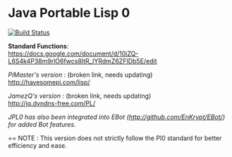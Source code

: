 Java Portable Lisp 0
==
[![Build Status](https://travis-ci.org/EnKrypt/JPL0.svg)](https://travis-ci.org/EnKrypt/JPL0)

**Standard Functions**:  
https://docs.google.com/document/d/10iZQ-L6S4k4P38m9rlO6fwcs8ItR_IYRdmZ6ZFIDb5E/edit

*PiMaster's version* : (broken link, needs updating)  
http://havesomepi.com/lisp/

*JamezQ's version* : (broken link, needs updating)  
http://jq.dyndns-free.com/PL/

*JPL0 has also been integrated into EBot (http://github.com/EnKrypt/EBot/) for added Bot features.*

==
NOTE : This version does not strictly follow the Pl0 standard for better efficiency and ease.